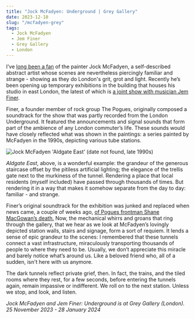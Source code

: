 ```yaml
---
title: "Jock McFadyen: Underground | Grey Gallery"
date: 2023-12-10
slug: "/mcfadyen-grey"
tags:
  - Jock McFadyen
  - Jem Finer
  - Grey Gallery
  - London
---
```


I’ve [long been a fan](https://artangled.com/posts/steggles-beecroft/) of the painter Jock McFadyen, a self-described abstract artist whose scenes are nevertheless piercingly familiar and strange - showing as they do London's grit, grot and light. Recently he’s been opening up temporary exhibitions in the building that houses his studio in east London, the latest of which is [a joint show with musician Jem Finer](https://www.thegreygallery.com/news.html).

Finer, a founder member of rock group The Pogues, originally composed a soundtrack for the show that was partly recorded from the London Underground. It featured the announcements and signal sounds that form part of the ambience of any London commuter’s life. These sounds would have closely reflected what was shown in the paintings: a series painted by McFadyen in the 1990s, depicting various tube stations.

![Jock McFadyen 'Aldgate East' (date not found, late 1990s)](/mcfadyen-grey-1.jpeg)

*Aldgate East*, above, is a wonderful example: the grandeur of the generous staircase offset by the pitiless artificial lighting; the elegance of the trellis gate next to the murkiness of the tunnel. Rendering a place that local residents (myself included) have passed through thousands of times. But rendering it in a way that makes it somehow separate from the day to day: familiar - and strange.

Finer’s original soundtrack for the exhibition was junked and replaced when news came, a couple of weeks ago, [of Pogues frontman Shane MacGowan’s death.](https://www.bbc.co.uk/news/entertainment-arts-67523427) Now, the mechanical whirrs and groans that ring through the gallery, that we hear as we look at McFadyen’s lovingly depicted station walls, stairs and signage, form a sort of requiem. It lends a sense of epic grandeur to the scenes: I remembered that these tunnels connect a vast infrastructure, miraculously transporting thousands of people to where they need to be. Usually, we don’t appreciate this miracle and barely notice what’s around us. Like a beloved friend who, all of a sudden, isn't here with us anymore.

The dark tunnels reflect private grief, then. In fact, the trains, and the tiled rooms where they rest, for a few seconds, before entering the tunnels again, remain impassive or indifferent. We roll on to the next station. Unless we stop, and look, and listen.

*Jock McFadyen and Jem Finer: Underground is at Grey Gallery (London). 25 November 2023 - 28 January 2024*
